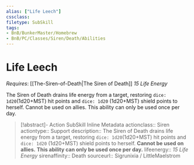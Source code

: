 ```yaml
---
alias: ["Life Leech"]
cssclass: 
filetype: SubSkill
tags:
- BnB/BunkerMaster/Homebrew
- BnB/PC/Classes/Siren/Death/Abilities
---
```

# Life Leech
*Requires*: [[The-Siren-of-Death|The Siren of Death]]
_15 Life Energy_

The Siren of Death drains life energy from a target, restoring `dice: 1d20`(1d20+MST) hit points and `dice: 1d20` (1d20+MST) shield points to herself.
Cannot be used on allies.
This ability can only be used once per day.

>[!abstract]- Action SubSkill Inline Metadata
> actionclass:: Siren
> actiontype:: Support
> description:: The Siren of Death drains life energy from a target, restoring `dice: 1d20`(1d20+MST) hit points and `dice: 1d20` (1d20+MST) shield points to herself. __Cannot be used on allies.__ __This ability can only be used once per day.__
> lifeenergy:: _15 Life Energy_
> sirenaffinity:: Death
> sourceurl:: Sigrunixia / LittleMaelstrom

